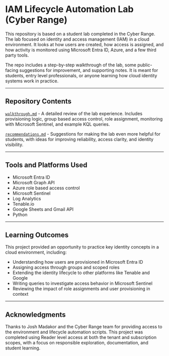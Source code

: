 # IAM Lifecycle Automation Lab (Cyber Range)

This repository is based on a student lab completed in the Cyber Range. The lab focused on identity and access management (IAM) in a cloud environment. It looks at how users are created, how access is assigned, and how activity is monitored using Microsoft Entra ID, Azure, and a few third party tools.

The repo includes a step-by-step walkthrough of the lab, some public-facing suggestions for improvement, and supporting notes. It is meant for students, entry level professionals, or anyone learning how cloud identity systems work in practice.

---

## Repository Contents

[`walkthrough.md`](./walkthrough.md) - A detailed review of the lab experience. Includes provisioning logic, group based access control, role assignment, monitoring with Microsoft Sentinel, and example KQL queries.

[`recommendations.md`](./recommendations.md) - Suggestions for making the lab even more helpful for students, with ideas for improving reliability, access clarity, and identity visibility.

---

## Tools and Platforms Used

- Microsoft Entra ID  
- Microsoft Graph API  
- Azure role based access control  
- Microsoft Sentinel  
- Log Analytics  
- Tenable.io  
- Google Sheets and Gmail API  
- Python

---

## Learning Outcomes

This project provided an opportunity to practice key identity concepts in a cloud environment, including:

- Understanding how users are provisioned in Microsoft Entra ID  
- Assigning access through groups and scoped roles  
- Extending the identity lifecycle to other platforms like Tenable and Google  
- Writing queries to investigate access behavior in Microsoft Sentinel  
- Reviewing the impact of role assignments and user provisioning in context

---

## Acknowledgments

Thanks to Josh Madakor and the Cyber Range team for providing access to the environment and lifecycle automation scripts. This project was completed using Reader level access at both the tenant and subscription scopes, with a focus on responsible exploration, documentation, and student learning.
